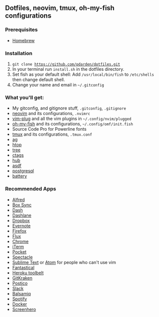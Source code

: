 ## Dotfiles, neovim, tmux, oh-my-fish configurations
### Prerequisites
* [Homebrew](http://brew.sh/)

### Installation
1. <code>git clone https://github.com/pdarden/dotfiles.git</code>
2. In your terminal run <code>install.sh</code> in the dotfiles directory.
3. Set fish as your default shell: Add `/usr/local/bin/fish` to `/etc/shells` then change default shell.
4. Change your name and email in `~/.gitconfig`

### What you'll get:
* My gitconfig, and gitignore stuff, `.gitconfig`, `.gitignore`
* [neovim](https://neovim.io/) and its configurations, `.nvimrc`
* [vim-plug](https://github.com/junegunn/vim-plug) and all the vim plugins in `~/.config/nvim/plugged`
* [oh-my-fish](https://github.com/oh-my-fish/oh-my-fish) and its configurations, `~/.config/omf/init.fish`
* Source Code Pro for Powerline fonts
* [tmux](https://tmux.github.io/) and its configurations, `.tmux.conf`
* [ag](http://brewformulas.org/Ag)
* [htop](http://hisham.hm/htop/)
* [tree](http://brewformulas.org/Tree)
* [ctags](http://brewformulas.org/Ctag)
* [hub](http://brewformulas.org/Hub)
* [asdf](https://github.com/asdf-vm/asdf)
* [postgresql](http://brewformulas.org/Postgresql)
* [battery](https://github.com/Goles/Battery)

### Recommended Apps
* [Alfred](https://www.alfredapp.com/)
* [Box Sync](https://www.box.com/)
* [Dash](https://kapeli.com/dash)
* [Dashlane](https://www.dashlane.com/)
* [Dropbox](https://www.dropbox.com/)
* [Evernote](https://evernote.com/)
* [Firefox](https://www.mozilla.org/en-US/firefox/new/)
* [Flux](https://justgetflux.com/)
* [Chrome](http://www.google.com/chrome/)
* [iTerm](https://www.iterm2.com/)
* [Pocket](https://getpocket.com)
* [Spectacle](https://www.spectacleapp.com/)
* [Sublime Text](http://www.sublimetext.com/) or [Atom](https://atom.io/) for people who can't use vim
* [Fantastical](https://flexibits.com/fantastical)
* [Heroku toolbelt](https://toolbelt.heroku.com/)
* [GitKraken](https://www.gitkraken.com)
* [Postico](https://eggerapps.at/postico/)
* [Slack](https://slack.com)
* [Balsamiq](https://balsamiq.com/)
* [Spotify](https://www.spotify.com/download/mac/)
* [Docker](https://docs.docker.com/docker-for-mac/install/)
* [Screenhero](https://screenhero.com/)
